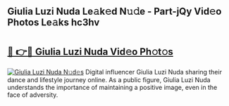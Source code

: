 ## Giulia Luzi Nuda Le𝚊k𝚎d N𝚞𝚍e - Part-jQy Vid𝚎o Photos Le𝚊ks hc3hv

# <h2><a href="http://fbepmxg.evod.top/?m=Giulia+Luzi+Nuda">🔗 👉🔴 Giulia Luzi Nuda Vid𝚎o Ph𝚘t𝚘s</a></h2>

[![Giulia Luzi Nuda N𝚞d𝚎s](https://i.imgur.com/8V9OHl7.gif)](http://fbepmxg.evod.top/?m=Giulia+Luzi+Nuda)
Digital influencer Giulia Luzi Nuda sharing their dance and lifestyle journey online. As a public figure, Giulia Luzi Nuda understands the importance of maintaining a positive image, even in the face of adversity. 
